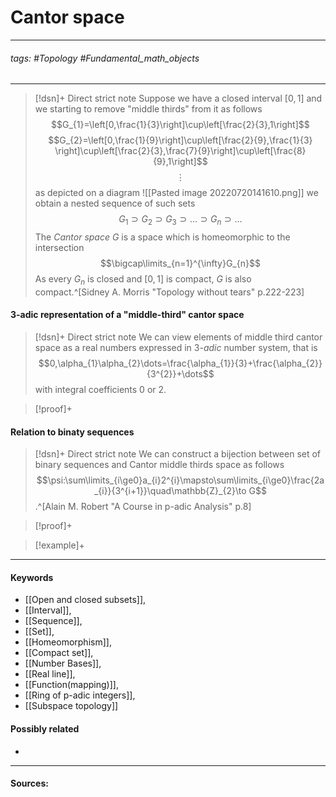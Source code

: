 # Cantor space
***
###### tags: #Topology #Fundamental_math_objects 
***
>[!dsn]+ Direct strict note
>Suppose we have a closed interval $[0,1]$ and we starting to remove "middle thirds" from it as follows
>$$G_{1}=\left[0,\frac{1}{3}\right]\cup\left[\frac{2}{3},1\right]$$
>$$G_{2}=\left[0,\frac{1}{9}\right]\cup\left[\frac{2}{9},\frac{1}{3} \right]\cup\left[\frac{2}{3},\frac{7}{9}\right]\cup\left[\frac{8}{9},1\right]$$
>$$\vdots$$
>as depicted on a diagram
>![[Pasted image 20220720141610.png]]
>we obtain a nested sequence of such sets
>$$G_{1}\supset G_{2}\supset G_{3}\supset\dots\supset G_{n}\supset\dots$$
>The *Cantor space* $G$ is a space which is homeomorphic to the intersection 
>$$\bigcap\limits_{n=1}^{\infty}G_{n}$$
>As every $G_{n}$ is closed and $[0,1]$ is compact, $G$ is also compact.^[Sidney A. Morris "Topology without tears" p.222-223]

#### 3-adic representation of a "middle-third" cantor space
>[!dsn]+ Direct strict note
>We can view elements of middle third cantor space as a real numbers expressed in $3$*-adic* number system, that is
>$$0,\alpha_{1}\alpha_{2}\dots=\frac{\alpha_{1}}{3}+\frac{\alpha_{2}}{3^{2}}+\dots$$
>with integral coefficients $0$ or $2$.

>[!proof]+
>

#### Relation to binaty sequences
>[!dsn]+ Direct strict note
>We can construct a bijection between set of binary sequences and Cantor middle thirds space as follows
>$$\psi:\sum\limits_{i\ge0}a_{i}2^{i}\mapsto\sum\limits_{i\ge0}\frac{2a_{i}}{3^{i+1}}\quad\mathbb{Z}_{2}\to G$$
>.^[Alain M. Robert "A Course in p-adic Analysis" p.8]

>[!proof]+
>

>[!example]+ 
>
***
#### Keywords
- [[Open and closed subsets]],
- [[Interval]],
- [[Sequence]],
- [[Set]],
- [[Homeomorphism]],
- [[Compact set]],
- [[Number Bases]],
- [[Real line]],
- [[Function(mapping)]],
- [[Ring of p-adic integers]],
- [[Subspace topology]]
#### Possibly related
- 
***
#### Sources: